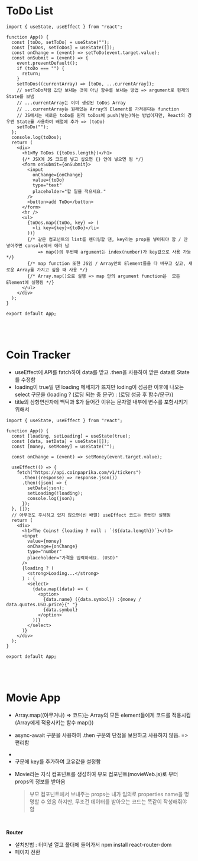 # ToDo List

```
import { useState, useEffect } from "react";

function App() {
  const [toDo, setToDo] = useState("");
  const [toDos, setToDos] = useState([]);
  const onChange = (event) => setToDo(event.target.value);
  const onSubmit = (event) => {
    event.preventDefault();
    if (toDo === "") {
      return;
    }
    setToDos((currentArray) => [toDo, ...currentArray]);
    // setToDo처럼 값만 보내는 것이 아닌 함수를 보내는 방법 => argument로 현재의 State를 보냄
    // ...currentArray는 이미 생성된 toDos Array
    // ...currentArray는 원래있는 Array의 Element를 가져온다는 function
    // JS에서는 새로운 toDo를 원래 toDos에 push(넣는)하는 방법이지만, React의 경우엔 State를 사용하여 배열에 추가 => (toDo)
    setToDo("");
  };
  console.log(toDos);
  return (
    <div>
      <h1>My ToDos ({toDos.length})</h1>
      {/* JSX에 JS 코드를 넣고 싶으면 {} 안에 넣으면 됨 */}
      <form onSubmit={onSubmit}>
        <input
          onChange={onChange}
          value={toDo}
          type="text"
          placeholder="할 일을 적으세요."
        />
        <button>add ToDo</button>
      </form>
      <hr />
      <ul>
        {toDos.map((toDo, key) => (
          <li key={key}>{toDo}</li>
        ))}
        {/* 같은 컴포넌트의 list를 렌더링할 땐, key라는 prop을 넣어줘야 함 / 안 넣어주면 console에서 에러 남
            => map()의 두번째 argument는 index(number)가 key값으로 사용 가능 */}
        {/* map function 또한 JS임 / Array안의 Element들을 다 바꾸고 싶고, 새로운 Array를 가지고 싶을 때 사용 */}
        {/* Array.map()으로 실행 => map 안의 argument function은  모든 Element에 실행됨 */}
      </ul>
    </div>
  );
}

export default App;
```

<br>
<br>

# Coin Tracker

- useEffect에 API를 fatch하여 data를 받고 .then을 사용하여 받은 data로 State를 수정함
- loading이 true일 땐 loading 메세지가 뜨지만 loding이 성공한 이후에 나오는 select 구문을 {loading ? (로딩 되는 중 문구) : (로딩 성공 후 함수/문구)}
- title의 삼항연산자에 백틱과 $가 들어간 이유는 문자열 내부에 변수를 포함시키기 위해서

```
import { useState, useEffect } from "react";

function App() {
  const [loading, setLoading] = useState(true);
  const [data, setData] = useState([]);
  const [money, setMoney] = useState("");

  const onChange = (event) => setMoney(event.target.value);

  useEffect(() => {
    fetch("https://api.coinpaprika.com/v1/tickers")
      .then((response) => response.json())
      .then((json) => {
        setData(json);
        setLoading(!loading);
        console.log(json);
      });
  }, []);
  // 아무것도 주시하고 있지 않으면(빈 배열) useEffect 코드는 한번만 실행됨
  return (
    <div>
      <h1>The Coins! {loading ? null : `(${data.length})`}</h1>
      <input
        value={money}
        onChange={onChange}
        type="number"
        placeholder="가격을 입력하세요. (USD)"
      />
      {loading ? (
        <strong>Loading...</strong>
      ) : (
        <select>
          {data.map((data) => (
            <option>
              {data.name} ({data.symbol}) :{money / data.quotes.USD.price}{" "}
              {data.symbol}
            </option>
          ))}
        </select>
      )}
    </div>
  );
}

export default App;

```

<br>
<br>

# Movie App

- Array.map((아무거나) => 코드)는 Array의 모든 element들에게 코드를 적용시킴 (Array에게 적용시키는 함수 map())

- async-await 구문을 사용하여 .then 구문의 단점을 보완하고 사용하지 않음. => 편리함

- <li>구문에 key를 추가하여 고유값을 설정함

- Movie라는 자식 컴포넌트를 생성하여 부모 컴포넌트(movieWeb.js)로 부터 props의 정보를 받아옴

  > 부모 컴포넌트에서 보내주는 props는 내가 임의로 properties name을 명명할 수 있음 하지만, 무조건 데이터를 받아오는 코드는 똑같이 작성해줘야 함

<br>

**Router**

- 설치방법 : 터미널 열고 폴더에 들어가서 npm install react-router-dom
- 페이지 전환
